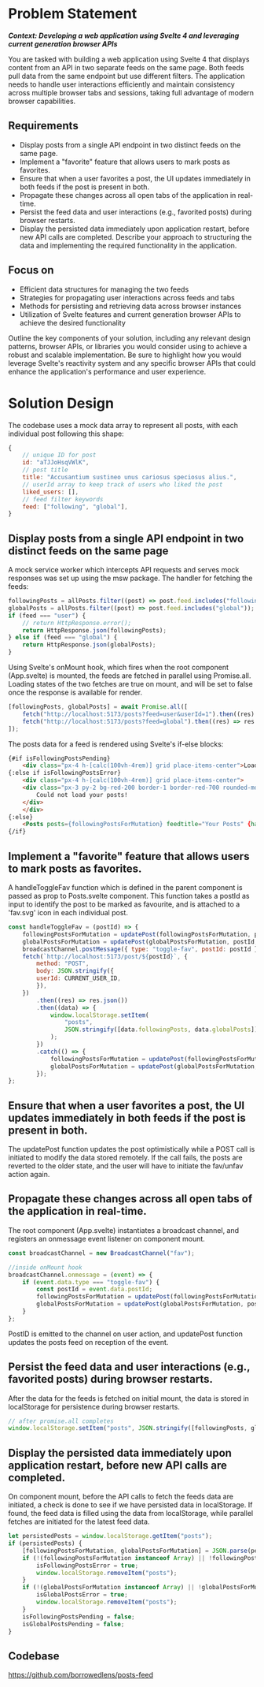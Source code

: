 # Problem Statement

***Context: Developing a web application using Svelte 4 and leveraging current generation
browser APIs***

You are tasked with building a web application using Svelte 4 that displays content from an API
in two separate feeds on the same page. Both feeds pull data from the same endpoint but use
different filters. The application needs to handle user interactions efficiently and maintain
consistency across multiple browser tabs and sessions, taking full advantage of modern
browser capabilities.

## Requirements

- Display posts from a single API endpoint in two distinct feeds on the same page.
- Implement a "favorite" feature that allows users to mark posts as favorites.
- Ensure that when a user favorites a post, the UI updates immediately in both feeds if the
post is present in both.
- Propagate these changes across all open tabs of the application in real-time.
- Persist the feed data and user interactions (e.g., favorited posts) during browser restarts.
- Display the persisted data immediately upon application restart, before new API calls are
completed.
Describe your approach to structuring the data and implementing the required functionality in
the application.

## Focus on

- Efficient data structures for managing the two feeds
- Strategies for propagating user interactions across feeds and tabs
- Methods for persisting and retrieving data across browser instances
- Utilization of Svelte features and current generation browser APIs to achieve the desired
functionality

Outline the key components of your solution, including any relevant design patterns, browser
APIs, or libraries you would consider using to achieve a robust and scalable implementation. Be
sure to highlight how you would leverage Svelte's reactivity system and any specific browser
APIs that could enhance the application's performance and user experience.

# Solution Design

The codebase uses a mock data array to represent all posts, with each individual post following this shape: 
```js
{
    // unique ID for post
    id: "aTJJoHsqVWlK", 
    // post title
    title: "Accusantium sustineo unus cariosus speciosus alius.", 
    // userId array to keep track of users who liked the post
    liked_users: [], 
    // feed filter keywords
    feed: ["following", "global"], 
}
```

## Display posts from a single API endpoint in two distinct feeds on the same page

A mock service worker which intercepts API requests and serves mock responses was set up using the msw package. The handler for fetching the feeds:

```js
followingPosts = allPosts.filter((post) => post.feed.includes("following"));
globalPosts = allPosts.filter((post) => post.feed.includes("global"));
if (feed === "user") {
    // return HttpResponse.error();
    return HttpResponse.json(followingPosts);
} else if (feed === "global") {
    return HttpResponse.json(globalPosts);
}
```

Using Svelte's onMount hook, which fires when the root component (App.svelte) is mounted, the feeds are fetched in parallel using Promise.all. Loading states of the two fetches are true on mount, and will be set to false once the response is available for render.

```js
[followingPosts, globalPosts] = await Promise.all([
    fetch("http://localhost:5173/posts?feed=user&userId=1").then((res) => res.json()),
    fetch("http://localhost:5173/posts?feed=global").then((res) => res.json()),
]);
```

The posts data for a feed is rendered using Svelte's if-else blocks:

```html
{#if isFollowingPostsPending}
    <div class="px-4 h-[calc(100vh-4rem)] grid place-items-center">Loading your posts...</div>
{:else if isFollowingPostsError}
    <div class="px-4 h-[calc(100vh-4rem)] grid place-items-center">
    <div class="px-3 py-2 bg-red-200 border-1 border-red-700 rounded-md text-red-700 m-2">
        Could not load your posts!
    </div>
    </div>
{:else}
    <Posts posts={followingPostsForMutation} feedtitle="Your Posts" {handleToggleFav} />
{/if}
```

## Implement a "favorite" feature that allows users to mark posts as favorites.

A handleToggleFav function which is defined in the parent component is passed as prop to Posts.svelte component. This function takes a postId as input to identify the post to be marked as favourite, and is attached to a 'fav.svg' icon in each individual post.

```js
const handleToggleFav = (postId) => {
    followingPostsForMutation = updatePost(followingPostsForMutation, postId, CURRENT_USER_ID);
    globalPostsForMutation = updatePost(globalPostsForMutation, postId, CURRENT_USER_ID);
    broadcastChannel.postMessage({ type: "toggle-fav", postId: postId });
    fetch(`http://localhost:5173/post/${postId}`, {
        method: "POST",
        body: JSON.stringify({
        userId: CURRENT_USER_ID,
        }),
    })
        .then((res) => res.json())
        .then((data) => {
            window.localStorage.setItem(
                "posts",
                JSON.stringify([data.followingPosts, data.globalPosts]),
            );
        })
        .catch(() => {
            followingPostsForMutation = updatePost(followingPostsForMutation, postId, CURRENT_USER_ID);
            globalPostsForMutation = updatePost(globalPostsForMutation, postId, CURRENT_USER_ID);
        });
};
```

## Ensure that when a user favorites a post, the UI updates immediately in both feeds if the post is present in both.

The updatePost function updates the post optimistically while a POST call is initiated to modify the data stored remotely. If the call fails, the posts are reverted to the older state, and the user will have to initiate the fav/unfav action again.

## Propagate these changes across all open tabs of the application in real-time.

The root component (App.svelte) instantiates a broadcast channel, and registers an onmessage event listener on component mount.

```js
const broadcastChannel = new BroadcastChannel("fav");

//inside onMount hook
broadcastChannel.onmessage = (event) => {
    if (event.data.type === "toggle-fav") {
        const postId = event.data.postId;
        followingPostsForMutation = updatePost(followingPostsForMutation, postId, CURRENT_USER_ID);
        globalPostsForMutation = updatePost(globalPostsForMutation, postId, CURRENT_USER_ID);
    }
};

```

PostID is emitted to the channel on user action, and updatePost function updates the posts feed on reception of the event.

## Persist the feed data and user interactions (e.g., favorited posts) during browser restarts.

After the data for the feeds is fetched on initial mount, the data is stored in localStorage for persistence during browser restarts.

```js
// after promise.all completes
window.localStorage.setItem("posts", JSON.stringify([followingPosts, globalPosts]));

```

## Display the persisted data immediately upon application restart, before new API calls are completed.

On component mount, before the API calls to fetch the feeds data are initiated, a check is done to see if we have persisted data in localStorage. If found, the feed data is filled using the data from localStorage, while parallel fetches are initiated for the latest feed data.

```js
let persistedPosts = window.localStorage.getItem("posts");
if (persistedPosts) {
    [followingPostsForMutation, globalPostsForMutation] = JSON.parse(persistedPosts);
    if (!(followingPostsForMutation instanceof Array) || !followingPostsForMutation) {
        isFollowingPostsError = true;
        window.localStorage.removeItem("posts");
    }
    if (!(globalPostsForMutation instanceof Array) || !globalPostsForMutation) {
        isGlobalPostsError = true;
        window.localStorage.removeItem("posts");
    }
    isFollowingPostsPending = false;
    isGlobalPostsPending = false;
}
```

## Codebase

https://github.com/borrowedlens/posts-feed


